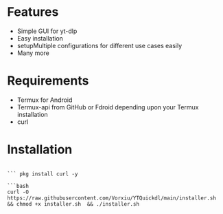 # Features
- Simple GUI for yt-dlp 
- Easy installation
- setupMultiple configurations for different use cases easily 
- Many more
# Requirements 

- Termux for Android 
- Termux-api from GitHub or Fdroid depending upon your Termux installation
- curl
# Installation 


``` pkg update -y && PKG upgrade -y

``` pkg install curl -y

```bash
curl -O https://raw.githubusercontent.com/Vorxiu/YTQuickdl/main/installer.sh && chmod +x installer.sh  && ./installer.sh